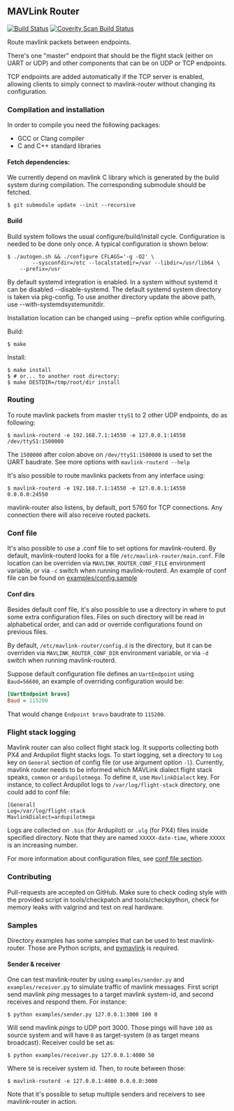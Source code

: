 ## MAVLink Router ##

[![Build Status](https://travis-ci.org/intel/mavlink-router.svg?branch=master)](https://travis-ci.org/intel/mavlink-router) [![Coverity Scan Build Status](https://scan.coverity.com/projects/11557/badge.svg)](https://scan.coverity.com/projects/11557)

Route mavlink packets between endpoints.

There's one "master" endpoint that should be the flight stack (either on UART or UDP)
and other components that can be on UDP or TCP endpoints.

TCP endpoints are added automatically if the TCP server is enabled, allowing clients
to simply connect to mavlink-router without changing its configuration.

### Compilation and installation ###

In order to compile you need the following packages:

  - GCC or Clang compiler
  - C and C++ standard libraries

#### Fetch dependencies: ####

We currently depend on mavlink C library which is generated by the build
system during compilation. The corresponding submodule should be fetched.

    $ git submodule update --init --recursive

#### Build ####

Build system follows the usual configure/build/install cycle. Configuration is needed
to be done only once. A typical configuration is shown below:

    $ ./autogen.sh && ./configure CFLAGS='-g -O2' \
            --sysconfdir=/etc --localstatedir=/var --libdir=/usr/lib64 \
	    --prefix=/usr

By default systemd integration is enabled. In a system without systemd it can
be disabled --disable-systemd. The default systemd system directory
is taken via pkg-config. To use another directory update the above
path, use --with-systemdsystemunitdir.

Installation location can be changed using --prefix option while configuring.

Build:

    $ make

Install:

    $ make install
    $ # or... to another root directory:
    $ make DESTDIR=/tmp/root/dir install

### Routing ###

To route mavlink packets from master `ttyS1` to 2 other UDP endpoints, do as
following:

    $ mavlink-routerd -e 192.168.7.1:14550 -e 127.0.0.1:14550 /dev/ttyS1:1500000

The `1500000` after colon above on `/dev/ttyS1:1500000` is used to set the
UART baudrate. See more options with `mavlink-routerd --help`

It's also possible to route mavlinks packets from any interface using:

    $ mavlink-routerd -e 192.168.7.1:14550 -e 127.0.0.1:14550  0.0.0.0:24550

mavlink-router also listens, by default, port 5760 for TCP connections. Any
connection there will also receive routed packets.

<a name="Conffiles"></a>
### Conf file ###

It's also possible to use a .conf file to set options for mavlink-routerd.
By default, mavlink-routerd looks for a file
`/etc/mavlink-router/main.conf`. File location can be overriden via
`MAVLINK_ROUTER_CONF_FILE` environment variable, or via `-c` switch when running
mavlink-routerd.
An example of conf file can be found on [examples/config.sample](examples/config.sample)

#### Conf dirs ####

Besides default conf file, it's also possible to use a directory in where to
put some extra configuration files. Files on such directory will be read in
alphabetical order, and can add or override configurations found on previous
files.

By default, `/etc/mavlink-router/config.d` is the directory, but it can be
overriden via `MAVLINK_ROUTER_CONF_DIR` environment variable, or via `-d`
switch when running mavlink-routerd.

Suppose default configuration file defines an `UartEndpoint` using `Baud=56600`,
an example of overriding configuration would be:

```ini
[UartEndpoint bravo]
Baud = 115200
```

That would change `Endpoint bravo` baudrate to `115200`.

### Flight stack logging ###

Mavlink router can also collect flight stack log. It supports collecting
both PX4 and Ardupilot flight stacks logs. To start logging, set a
directory to `Log` key on `General` section of config file (or use
argument option `-l`).
Currently, mavlink router needs to be informed which MAVLink dialect
flight stack speaks, `common` or `ardupilotmega`. To define it, use
`MavlinkDialect` key. For instance, to collect Ardupilot logs to
`/var/log/flight-stack` directory, one could add to conf file:

    [General]
    Log=/var/log/flight-stack
    MavlinkDialect=ardupilotmega

Logs are collected on `.bin` (for Ardupilot) or `.ulg` (for PX4) files
inside specified directory. Note that they are named `XXXXX-date-time`,
where `XXXXX` is an increasing number.

For more information about configuration files, see [conf file section](#Conffiles).

### Contributing ###

Pull-requests are accepted on GitHub. Make sure to check coding style with the
provided script in tools/checkpatch and tools/checkpython, check for memory leaks
with valgrind and test on real hardware.

### Samples ###

Directory examples has some samples that can be used to test mavlink-router.
Those are Python scripts, and [pymavlink](https://github.com/ArduPilot/pymavlink)
is required.

#### Sender & receiver ####

One can test mavlink-router by using `examples/sender.py` and
`examples/receiver.py` to simulate traffic of mavlink messages.
First script send mavlink *ping* messages to a target mavlink system-id, and
second receives and respond them.
For instance:

    $ python examples/sender.py 127.0.0.1:3000 100 0

Will send mavlink *pings* to UDP port 3000. Those pings will have `100` as
source system and will have `0` as target-system (`0` as target means broadcast).
Receiver could be set as:

    $ python examples/receiver.py 127.0.0.1:4000 50

Where `50` is receiver system id. Then, to route between those:

    $ mavlink-routerd -e 127.0.0.1:4000 0.0.0.0:3000

Note that it's possible to setup multiple senders and receivers to see
mavlink-router in action.
